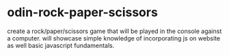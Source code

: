 # odin-rock-paper-scissors
create a rock/paper/scissors game that will be played in the console against a computer.
will showcase simple knowledge of incorporating js on website as well basic javascript fundamentals. 
